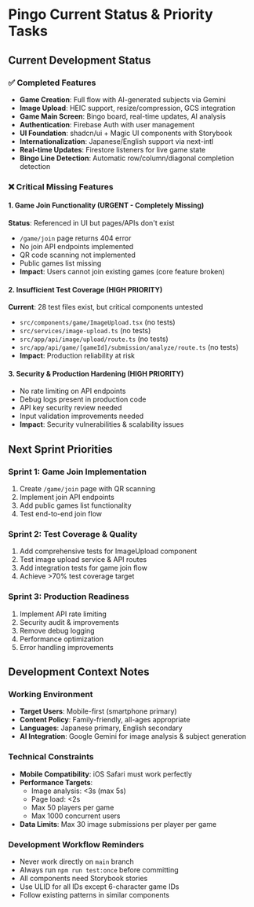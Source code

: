 # Pingo Current Status & Priority Tasks

## Current Development Status

### ✅ Completed Features
- **Game Creation**: Full flow with AI-generated subjects via Gemini
- **Image Upload**: HEIC support, resize/compression, GCS integration
- **Game Main Screen**: Bingo board, real-time updates, AI analysis
- **Authentication**: Firebase Auth with user management
- **UI Foundation**: shadcn/ui + Magic UI components with Storybook
- **Internationalization**: Japanese/English support via next-intl
- **Real-time Updates**: Firestore listeners for live game state
- **Bingo Line Detection**: Automatic row/column/diagonal completion detection

### ❌ Critical Missing Features

#### 1. Game Join Functionality (URGENT - Completely Missing)
**Status**: Referenced in UI but pages/APIs don't exist
- `/game/join` page returns 404 error
- No join API endpoints implemented
- QR code scanning not implemented
- Public games list missing
- **Impact**: Users cannot join existing games (core feature broken)

#### 2. Insufficient Test Coverage (HIGH PRIORITY)
**Current**: 28 test files exist, but critical components untested
- `src/components/game/ImageUpload.tsx` (no tests)
- `src/services/image-upload.ts` (no tests) 
- `src/app/api/image/upload/route.ts` (no tests)
- `src/app/api/game/[gameId]/submission/analyze/route.ts` (no tests)
- **Impact**: Production reliability at risk

#### 3. Security & Production Hardening (HIGH PRIORITY)
- No rate limiting on API endpoints
- Debug logs present in production code
- API key security review needed
- Input validation improvements needed
- **Impact**: Security vulnerabilities & scalability issues

## Next Sprint Priorities

### Sprint 1: Game Join Implementation
1. Create `/game/join` page with QR scanning
2. Implement join API endpoints
3. Add public games list functionality
4. Test end-to-end join flow

### Sprint 2: Test Coverage & Quality
1. Add comprehensive tests for ImageUpload component
2. Test image upload service & API routes
3. Add integration tests for game join flow
4. Achieve >70% test coverage target

### Sprint 3: Production Readiness
1. Implement API rate limiting
2. Security audit & improvements
3. Remove debug logging
4. Performance optimization
5. Error handling improvements

## Development Context Notes

### Working Environment
- **Target Users**: Mobile-first (smartphone primary)
- **Content Policy**: Family-friendly, all-ages appropriate
- **Languages**: Japanese primary, English secondary
- **AI Integration**: Google Gemini for image analysis & subject generation

### Technical Constraints
- **Mobile Compatibility**: iOS Safari must work perfectly
- **Performance Targets**: 
  - Image analysis: <3s (max 5s)
  - Page load: <2s
  - Max 50 players per game
  - Max 1000 concurrent users
- **Data Limits**: Max 30 image submissions per player per game

### Development Workflow Reminders
- Never work directly on `main` branch
- Always run `npm run test:once` before committing
- All components need Storybook stories
- Use ULID for all IDs except 6-character game IDs
- Follow existing patterns in similar components